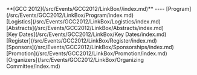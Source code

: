 <div class='linkbox'>
**[GCC 2012](/src/Events/GCC2012/LinkBox//index.md)**
----
[Program](/src/Events/GCC2012/LinkBox/Program/index.md)<br />
[Logistics](/src/Events/GCC2012/LinkBox/Logistics/index.md)<br />
[Abstracts](/src/Events/GCC2012/LinkBox/Abstracts/index.md)<br />
[Key Dates](/src/Events/GCC2012/LinkBox/Key Dates/index.md)<br />
[Register](/src/Events/GCC2012/LinkBox/Register/index.md)<br />
[Sponsors](/src/Events/GCC2012/LinkBox/Sponsorships/index.md)<br />
[Promotion](/src/Events/GCC2012/LinkBox/Promotion/index.md)<br />
[Organizers](/src/Events/GCC2012/LinkBox/Organizing Committee/index.md)<br />
</div>
